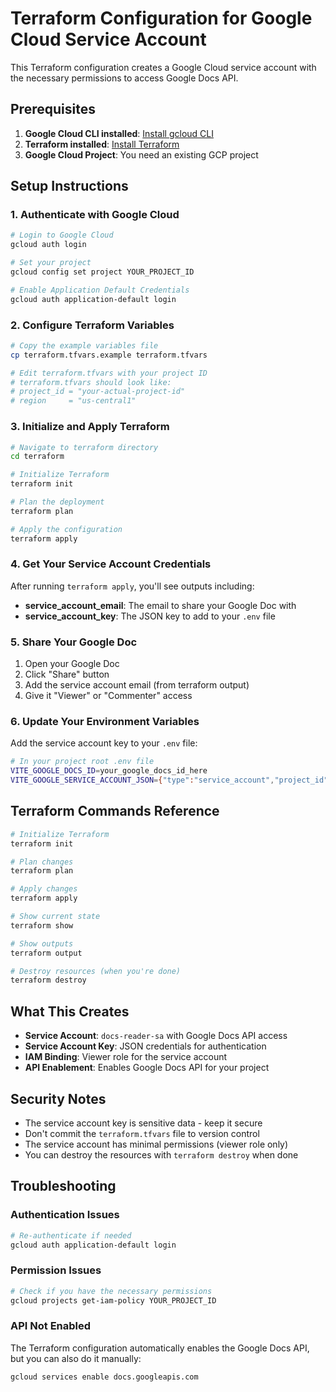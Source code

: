 # Terraform Configuration for Google Cloud Service Account

This Terraform configuration creates a Google Cloud service account with the necessary permissions to access Google Docs API.

## Prerequisites

1. **Google Cloud CLI installed**: [Install gcloud CLI](https://cloud.google.com/sdk/docs/install)
2. **Terraform installed**: [Install Terraform](https://developer.hashicorp.com/terraform/downloads)
3. **Google Cloud Project**: You need an existing GCP project

## Setup Instructions

### 1. Authenticate with Google Cloud

```bash
# Login to Google Cloud
gcloud auth login

# Set your project
gcloud config set project YOUR_PROJECT_ID

# Enable Application Default Credentials
gcloud auth application-default login
```

### 2. Configure Terraform Variables

```bash
# Copy the example variables file
cp terraform.tfvars.example terraform.tfvars

# Edit terraform.tfvars with your project ID
# terraform.tfvars should look like:
# project_id = "your-actual-project-id"
# region     = "us-central1"
```

### 3. Initialize and Apply Terraform

```bash
# Navigate to terraform directory
cd terraform

# Initialize Terraform
terraform init

# Plan the deployment
terraform plan

# Apply the configuration
terraform apply
```

### 4. Get Your Service Account Credentials

After running `terraform apply`, you'll see outputs including:

- **service_account_email**: The email to share your Google Doc with
- **service_account_key**: The JSON key to add to your `.env` file

### 5. Share Your Google Doc

1. Open your Google Doc
2. Click "Share" button
3. Add the service account email (from terraform output)
4. Give it "Viewer" or "Commenter" access

### 6. Update Your Environment Variables

Add the service account key to your `.env` file:

```bash
# In your project root .env file
VITE_GOOGLE_DOCS_ID=your_google_docs_id_here
VITE_GOOGLE_SERVICE_ACCOUNT_JSON={"type":"service_account","project_id":"your-project",...}
```

## Terraform Commands Reference

```bash
# Initialize Terraform
terraform init

# Plan changes
terraform plan

# Apply changes
terraform apply

# Show current state
terraform show

# Show outputs
terraform output

# Destroy resources (when you're done)
terraform destroy
```

## What This Creates

- **Service Account**: `docs-reader-sa` with Google Docs API access
- **Service Account Key**: JSON credentials for authentication
- **IAM Binding**: Viewer role for the service account
- **API Enablement**: Enables Google Docs API for your project

## Security Notes

- The service account key is sensitive data - keep it secure
- Don't commit the `terraform.tfvars` file to version control
- The service account has minimal permissions (viewer role only)
- You can destroy the resources with `terraform destroy` when done

## Troubleshooting

### Authentication Issues

```bash
# Re-authenticate if needed
gcloud auth application-default login
```

### Permission Issues

```bash
# Check if you have the necessary permissions
gcloud projects get-iam-policy YOUR_PROJECT_ID
```

### API Not Enabled

The Terraform configuration automatically enables the Google Docs API, but you can also do it manually:

```bash
gcloud services enable docs.googleapis.com
```
